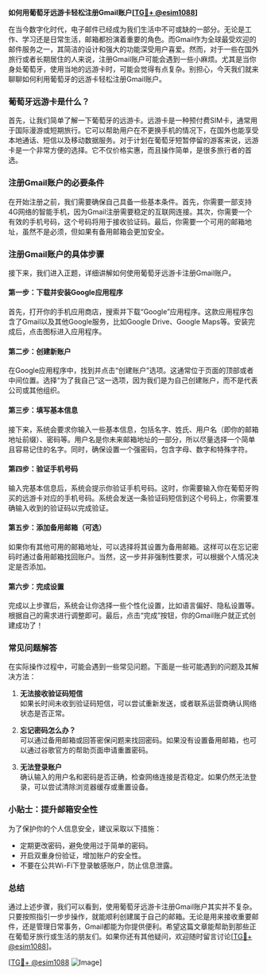 **如何用葡萄牙远游卡轻松注册Gmail账户[[TG💪+ @esim1088](https://t.me/s/esim1088)]**

在当今数字化时代，电子邮件已经成为我们生活中不可或缺的一部分。无论是工作、学习还是日常生活，邮箱都扮演着重要的角色。而Gmail作为全球最受欢迎的邮件服务之一，其简洁的设计和强大的功能深受用户喜爱。然而，对于一些在国外旅行或者长期居住的人来说，注册Gmail账户可能会遇到一些小麻烦。尤其是当你身处葡萄牙，使用当地的远游卡时，可能会觉得有点复杂。别担心，今天我们就来聊聊如何利用葡萄牙的远游卡轻松注册Gmail账户。

### 葡萄牙远游卡是什么？

首先，让我们简单了解一下葡萄牙的远游卡。远游卡是一种预付费SIM卡，通常用于国际漫游或短期旅行。它可以帮助用户在不更换手机的情况下，在国外也能享受本地通话、短信以及移动数据服务。对于计划在葡萄牙短暂停留的游客来说，远游卡是一个非常方便的选择。它不仅价格实惠，而且操作简单，是很多旅行者的首选。

### 注册Gmail账户的必要条件

在开始注册之前，我们需要确保自己具备一些基本条件。首先，你需要一部支持4G网络的智能手机，因为Gmail注册需要稳定的互联网连接。其次，你需要一个有效的手机号码，这个号码将用于接收验证码。最后，你需要一个可用的邮箱地址，虽然不是必须，但如果有备用邮箱会更加安全。

### 注册Gmail账户的具体步骤

接下来，我们进入正题，详细讲解如何使用葡萄牙远游卡注册Gmail账户。

#### 第一步：下载并安装Google应用程序

首先，打开你的手机应用商店，搜索并下载“Google”应用程序。这款应用程序包含了Gmail以及其他Google服务，比如Google Drive、Google Maps等。安装完成后，点击图标进入应用程序。

#### 第二步：创建新账户

在Google应用程序中，找到并点击“创建账户”选项。这通常位于页面的顶部或者中间位置。选择“为了我自己”这一选项，因为我们是为自己创建账户，而不是代表公司或其他组织。

#### 第三步：填写基本信息

接下来，系统会要求你输入一些基本信息，包括名字、姓氏、用户名（即你的邮箱地址前缀）、密码等。用户名是你未来邮箱地址的一部分，所以尽量选择一个简单且容易记住的名字。同时，确保设置一个强密码，包含字母、数字和特殊字符。

#### 第四步：验证手机号码

输入完基本信息后，系统会提示你验证手机号码。这时，你需要输入你在葡萄牙购买的远游卡对应的手机号码。系统会发送一条验证码短信到这个号码上，你需要准确输入收到的验证码以完成验证。

#### 第五步：添加备用邮箱（可选）

如果你有其他可用的邮箱地址，可以选择将其设置为备用邮箱。这样可以在忘记密码时通过备用邮箱找回账户。当然，这一步并非强制性要求，可以根据个人情况决定是否添加。

#### 第六步：完成设置

完成以上步骤后，系统会让你选择一些个性化设置，比如语言偏好、隐私设置等。根据自己的需求进行调整即可。最后，点击“完成”按钮，你的Gmail账户就正式创建成功了！

### 常见问题解答

在实际操作过程中，可能会遇到一些常见问题。下面是一些可能遇到的问题及其解决方法：

1. **无法接收验证码短信**  
   如果长时间未收到验证码短信，可以尝试重新发送，或者联系运营商确认网络状态是否正常。

2. **忘记密码怎么办？**  
   可以通过备用邮箱或回答密保问题来找回密码。如果没有设置备用邮箱，也可以通过谷歌官方的帮助页面申请重置密码。

3. **无法登录账户**  
   确认输入的用户名和密码是否正确，检查网络连接是否稳定。如果仍然无法登录，可以尝试清除浏览器缓存或重置设备。

### 小贴士：提升邮箱安全性

为了保护你的个人信息安全，建议采取以下措施：
- 定期更改密码，避免使用过于简单的密码。
- 开启双重身份验证，增加账户的安全性。
- 不要在公共Wi-Fi下登录敏感账户，防止信息泄露。

### 总结

通过上述步骤，我们可以看到，使用葡萄牙远游卡注册Gmail账户其实并不复杂。只要按照指引一步步操作，就能顺利创建属于自己的邮箱。无论是用来接收重要邮件，还是管理日常事务，Gmail都能为你提供便利。希望这篇文章能帮助到那些正在葡萄牙旅行或生活的朋友们。如果你还有其他疑问，欢迎随时留言讨论[[TG💪+ @esim1088](https://t.me/s/esim1088)]。

[[TG💪+ @esim1088](https://t.me/s/esim1088) ![Image](https://i.postimg.cc/4NQfJmqS/Snipaste-2025-05-13-00-14-12.png)]